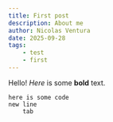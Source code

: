 ```yaml
---
title: First post
description: About me
author: Nicolas Ventura
date: 2025-09-28
tags:
    - test
    - first
---
```

Hello! *Here* is some **bold** text.

```
here is some code
new line
    tab
```